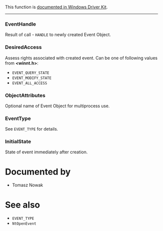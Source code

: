 This function is [documented in Windows Driver Kit](https://learn.microsoft.com/en-us/windows-hardware/drivers/ddi/ntifs/nf-ntifs-zwcreateevent).

---

### EventHandle

Result of call - `HANDLE` to newly created Event Object.

### DesiredAccess

Assess rights associated with created event. Can be one of following values from **\<winnt.h\>**:

* `EVENT_QUERY_STATE`
* `EVENT_MODIFY_STATE`
* `EVENT_ALL_ACCESS`

### ObjectAttributes

Optional name of Event Object for multiprocess use.

### EventType

See `EVENT_TYPE` for details.

### InitialState

State of event immediately after creation.

# Documented by

* Tomasz Nowak

# See also

* `EVENT_TYPE`
* `NtOpenEvent`
